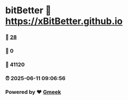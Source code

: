 # bitBetter :link: https://xBitBetter.github.io 
### :page_facing_up: [28](https://xBitBetter.github.io/tag.html) 
### :speech_balloon: 0 
### :hibiscus: 41120 
### :alarm_clock: 2025-06-11 09:06:56 
### Powered by :heart: [Gmeek](https://github.com/Meekdai/Gmeek)
